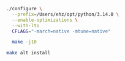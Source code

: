 ```bash
./configure \
  --prefix=/Users/ehz/opt/python/3.14.0 \
  --enable-optimizations \
  --with-lto
  CFLAGS="-march=native -mtune=native"
```

```bash
  make -j10
```

```bash
make alt install
```
